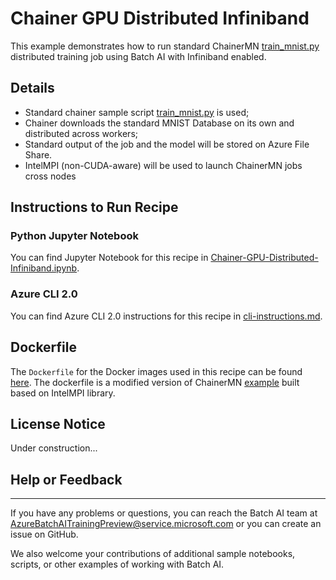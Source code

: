 # Chainer GPU Distributed Infiniband

This example demonstrates how to run standard ChainerMN [train_mnist.py](https://raw.githubusercontent.com/chainer/chainermn/v1.3.0/examples/mnist/train_mnist.py) distributed training job using Batch AI with Infiniband enabled.

## Details

- Standard chainer sample script [train_mnist.py](https://github.com/chainer/chainermn/blob/master/examples/mnist/train_mnist.py) is used;
- Chainer downloads the standard MNIST Database on its own and distributed across workers;
- Standard output of the job and the model will be stored on Azure File Share.
- IntelMPI (non-CUDA-aware) will be used to launch ChainerMN jobs cross nodes

## Instructions to Run Recipe

### Python Jupyter Notebook

You can find Jupyter Notebook for this recipe in [Chainer-GPU-Distributed-Infiniband.ipynb](./Chainer-GPU-Distributed-Infiniband.ipynb).

### Azure CLI 2.0

You can find Azure CLI 2.0 instructions for this recipe in [cli-instructions.md](./cli-instructions.md).

## Dockerfile

The `Dockerfile` for the Docker images used in this recipe can be found [here](./dockerfile). The dockerfile is a modified version of ChainerMN [example](https://github.com/chainer/chainermn/pull/71) built based on IntelMPI library.

## License Notice

Under construction...

## Help or Feedback
--------------------
If you have any problems or questions, you can reach the Batch AI team at [AzureBatchAITrainingPreview@service.microsoft.com](mailto:AzureBatchAITrainingPreview@service.microsoft.com) or you can create an issue on GitHub.

We also welcome your contributions of additional sample notebooks, scripts, or other examples of working with Batch AI.
